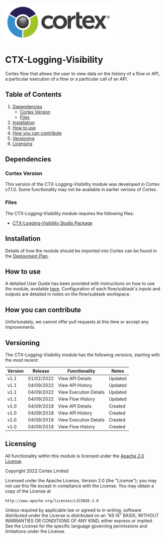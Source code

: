 <a href="https://www.cortex-ia.co.uk/" target="_blank"><img src="https://github.com/CortexIATest/CTXImages/blob/master/Cortex-350-120.png" alt="Welcome to Cortex!" width="350" height="120" border="0"></a>

# CTX-Logging-Visibility
Cortex flow that allows the user to view data on the history of a flow or API, a particular execution of a flow or a particular call of an API.

## Table of Contents
1) [Dependencies](#dependencies)
    * [Cortex Version](#cortex-version)
    * [Files](#files)
1) [Installation](#installation)
1) [How to use](#how-to-use)
1) [How you can contribute](#how-you-can-contribute)
1) [Versioning](#versioning)
1) [Licensing](#licensing)

## Dependencies
### Cortex Version
This version of the CTX-Logging-Visibility module was developed in Cortex v7.1.0. Some functionality may not be available in earlier verions of Cortex.

### Files
The CTX-Logging-Visibility module requires the following files:
* [CTX-Logging-Visibility Studio Package](#)

## Installation
Details of how the module should be imported into Cortex can be found in the [Deployment Plan](#Installation).

## How to use
A detailed User Guide has been provided with instructions on how to use the module, available [here](#). Configuration of each flow/subtask's inputs and outputs are detailed in notes on the flow/subtask workspace.

## How you can contribute
Unfortunately, we cannot offer pull requests at this time or accept any improvements.

## Versioning
The CTX-Logging-Visibility module has the following versions, starting with the most recent:

Version | Release | Functionality | Notes
------------ | ------------- | ----------- | -----------
v1.1 | 01/02/2022  | View API Details | Updated
v1.1 | 04/09/2022  | View API History | Updated
v1.1 | 04/09/2022  | View Execution Details | Updated
v1.1 | 04/09/2022  | View Flow History | Updated
v1.0 | 04/09/2018  | View API Details | Created
v1.0 | 04/09/2018  | View API History | Created
v1.0 | 04/09/2018  | View Execution Details | Created
v1.0 | 04/09/2018  | View Flow History | Created

## Licensing
All functionality within this module is licensed under the [Apache 2.0 License](https://www.apache.org/licenses/LICENSE-2.0).

Copyright 2022 Cortex Limited

Licensed under the Apache License, Version 2.0 (the "License");
you may not use this file except in compliance with the License.
You may obtain a copy of the License at

    http://www.apache.org/licenses/LICENSE-2.0

Unless required by applicable law or agreed to in writing, software
distributed under the License is distributed on an "AS IS" BASIS,
WITHOUT WARRANTIES OR CONDITIONS OF ANY KIND, either express or implied.
See the License for the specific language governing permissions and
limitations under the License.